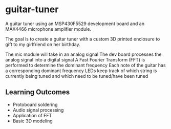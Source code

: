 # guitar-tuner

A guitar tuner using an MSP430F5529 development board and an MAX4466 microphone amplifier module.

The goal is to create a guitar tuner with a custom 3D printed enclosure to gift to my girlfriend on her birthday.

The mic module will take in an analog signal
The dev board processes the analog signal into a digital signal
A Fast Fourier Transform (FFT) is performed to determine the dominant frequency
Each note of the guitar has a corresponding dominant frequency
LEDs keep track of which string is currently being tuned and which need to be tuned/have been tuned

## Learning Outcomes
- Protoboard soldering
- Audio signal processing
- Application of FFT
- Basic 3D modeling
